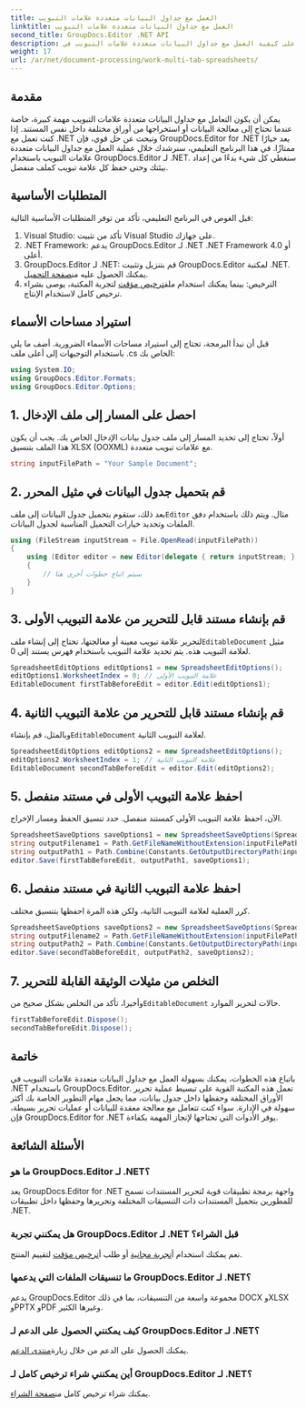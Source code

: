 ```yaml
---
title: العمل مع جداول البيانات متعددة علامات التبويب
linktitle: العمل مع جداول البيانات متعددة علامات التبويب
second_title: GroupDocs.Editor .NET API
description: تعرف على كيفية العمل مع جداول البيانات متعددة علامات التبويب في .NET باستخدام GroupDocs.Editor. تم تضمين دليل خطوة بخطوة وأمثلة التعليمات البرمجية وأفضل الممارسات.
weight: 17
url: /ar/net/document-processing/work-multi-tab-spreadsheets/
---
```

## مقدمة
يمكن أن يكون التعامل مع جداول البيانات متعددة علامات التبويب مهمة كبيرة، خاصة عندما تحتاج إلى معالجة البيانات أو استخراجها من أوراق مختلفة داخل نفس المستند. إذا كنت تعمل مع .NET وتبحث عن حل قوي، فإن GroupDocs.Editor for .NET يعد خيارًا ممتازًا. في هذا البرنامج التعليمي، سنرشدك خلال عملية العمل مع جداول البيانات متعددة علامات التبويب باستخدام GroupDocs.Editor لـ .NET. سنغطي كل شيء بدءًا من إعداد بيئتك وحتى حفظ كل علامة تبويب كملف منفصل.
## المتطلبات الأساسية
قبل الغوص في البرنامج التعليمي، تأكد من توفر المتطلبات الأساسية التالية:
1. Visual Studio: تأكد من تثبيت Visual Studio على جهازك.
2. .NET Framework: يدعم GroupDocs.Editor لـ .NET .NET Framework 4.0 أو أعلى.
3. GroupDocs.Editor لـ .NET: قم بتنزيل وتثبيت GroupDocs.Editor لمكتبة .NET. يمكنك الحصول عليه من[صفحة التحميل](https://releases.groupdocs.com/editor/net/).
4.  الترخيص: بينما يمكنك استخدام ملف[ترخيص مؤقت](https://purchase.groupdocs.com/temporary-license/) لتجربة المكتبة، يوصى بشراء ترخيص كامل لاستخدام الإنتاج.
## استيراد مساحات الأسماء
قبل أن نبدأ البرمجة، تحتاج إلى استيراد مساحات الأسماء الضرورية. أضف ما يلي باستخدام التوجيهات إلى أعلى ملف .cs الخاص بك:
```csharp
using System.IO;
using GroupDocs.Editor.Formats;
using GroupDocs.Editor.Options;
```
## 1. احصل على المسار إلى ملف الإدخال
أولاً، تحتاج إلى تحديد المسار إلى ملف جدول بيانات الإدخال الخاص بك. يجب أن يكون هذا الملف بتنسيق XLSX (OOXML) مع علامات تبويب متعددة.
```csharp
string inputFilePath = "Your Sample Document";
```
## 2. قم بتحميل جدول البيانات في مثيل المحرر
 بعد ذلك، ستقوم بتحميل جدول البيانات إلى ملف`Editor` مثال. ويتم ذلك باستخدام دفق الملفات وتحديد خيارات التحميل المناسبة لجدول البيانات.
```csharp
using (FileStream inputStream = File.OpenRead(inputFilePath))
{
    using (Editor editor = new Editor(delegate { return inputStream; }, delegate { return new SpreadsheetLoadOptions(); }))
    {
        // سيتم اتباع خطوات أخرى هنا
    }
}
```
## 3. قم بإنشاء مستند قابل للتحرير من علامة التبويب الأولى
 لتحرير علامة تبويب معينة أو معالجتها، تحتاج إلى إنشاء ملف`EditableDocument` مثيل لعلامة التبويب هذه. يتم تحديد علامة التبويب باستخدام فهرس يستند إلى 0.
```csharp
SpreadsheetEditOptions editOptions1 = new SpreadsheetEditOptions();
editOptions1.WorksheetIndex = 0; // علامة التبويب الأولى
EditableDocument firstTabBeforeEdit = editor.Edit(editOptions1);
```
## 4. قم بإنشاء مستند قابل للتحرير من علامة التبويب الثانية
 وبالمثل، قم بإنشاء`EditableDocument` لعلامة التبويب الثانية.
```csharp
SpreadsheetEditOptions editOptions2 = new SpreadsheetEditOptions();
editOptions2.WorksheetIndex = 1; // علامة التبويب الثانية
EditableDocument secondTabBeforeEdit = editor.Edit(editOptions2);
```
## 5. احفظ علامة التبويب الأولى في مستند منفصل
الآن، احفظ علامة التبويب الأولى كمستند منفصل. حدد تنسيق الحفظ ومسار الإخراج.
```csharp
SpreadsheetSaveOptions saveOptions1 = new SpreadsheetSaveOptions(SpreadsheetFormats.Xlsm);
string outputFilename1 = Path.GetFileNameWithoutExtension(inputFilePath) + "_tab1.xlsm";
string outputPath1 = Path.Combine(Constants.GetOutputDirectoryPath(inputFilePath), outputFilename1);
editor.Save(firstTabBeforeEdit, outputPath1, saveOptions1);
```
## 6. احفظ علامة التبويب الثانية في مستند منفصل
كرر العملية لعلامة التبويب الثانية، ولكن هذه المرة احفظها بتنسيق مختلف.
```csharp
SpreadsheetSaveOptions saveOptions2 = new SpreadsheetSaveOptions(SpreadsheetFormats.Xlsb);
string outputFilename2 = Path.GetFileNameWithoutExtension(inputFilePath) + "_tab2.xlsb";
string outputPath2 = Path.Combine(Constants.GetOutputDirectoryPath(inputFilePath), outputFilename2);
editor.Save(secondTabBeforeEdit, outputPath2, saveOptions2);
```
## 7. التخلص من مثيلات الوثيقة القابلة للتحرير
 وأخيرا، تأكد من التخلص بشكل صحيح من`EditableDocument` حالات لتحرير الموارد.
```csharp
firstTabBeforeEdit.Dispose();
secondTabBeforeEdit.Dispose();
```

## خاتمة
باتباع هذه الخطوات، يمكنك بسهولة العمل مع جداول البيانات متعددة علامات التبويب في .NET باستخدام GroupDocs.Editor. تعمل هذه المكتبة القوية على تبسيط عملية تحرير الأوراق المختلفة وحفظها داخل جدول بيانات، مما يجعل مهام التطوير الخاصة بك أكثر سهولة في الإدارة. سواء كنت تتعامل مع معالجة معقدة للبيانات أو عمليات تحرير بسيطة، فإن GroupDocs.Editor for .NET يوفر الأدوات التي تحتاجها لإنجاز المهمة بكفاءة.
## الأسئلة الشائعة
### ما هو GroupDocs.Editor لـ .NET؟
يعد GroupDocs.Editor for .NET واجهة برمجة تطبيقات قوية لتحرير المستندات تسمح للمطورين بتحميل المستندات ذات التنسيقات المختلفة وتحريرها وحفظها داخل تطبيقات .NET.
### هل يمكنني تجربة GroupDocs.Editor لـ .NET قبل الشراء؟
 نعم يمكنك استخدام أ[تجربة مجانية](https://releases.groupdocs.com/) أو طلب أ[ترخيص مؤقت](https://purchase.groupdocs.com/temporary-license/) لتقييم المنتج.
### ما تنسيقات الملفات التي يدعمها GroupDocs.Editor لـ .NET؟
يدعم GroupDocs.Editor مجموعة واسعة من التنسيقات، بما في ذلك DOCX وXLSX وPPTX وPDF وغيرها الكثير.
### كيف يمكنني الحصول على الدعم لـ GroupDocs.Editor لـ .NET؟
 يمكنك الحصول على الدعم من خلال زيارة[منتدى الدعم](https://forum.groupdocs.com/c/editor/20).
### أين يمكنني شراء ترخيص كامل لـ GroupDocs.Editor لـ .NET؟
 يمكنك شراء ترخيص كامل من[صفحة الشراء](https://purchase.groupdocs.com/buy).